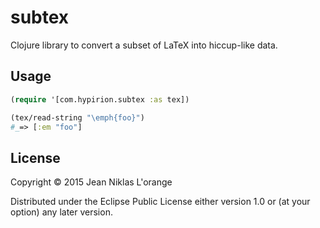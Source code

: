 # subtex

Clojure library to convert a subset of LaTeX into hiccup-like data.

## Usage

```clj
(require '[com.hypirion.subtex :as tex])

(tex/read-string "\emph{foo}")
#_=> [:em "foo"]
```

## License

Copyright © 2015 Jean Niklas L'orange

Distributed under the Eclipse Public License either version 1.0 or (at
your option) any later version.

